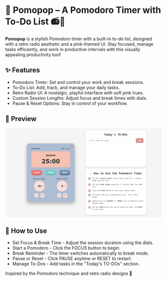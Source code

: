 # 🎵 Pomopop – A Pomodoro Timer with To-Do List 📻💖

**Pomopop** is a stylish Pomodoro timer with a built-in to-do list, designed with a retro radio aesthetic and a pink-themed UI. Stay focused, manage tasks efficiently, and work in productive intervals with this visually appealing productivity tool!

## ✨ Features
- Pomodoro Timer: Set and control your work and break sessions.
- To-Do List: Add, track, and manage your daily tasks.
- Retro Radio UI: A nostalgic, playful interface with soft pink hues.
- Custom Session Lengths: Adjust focus and break times with dials.
- Pause & Reset Options: Stay in control of your workflow.

## 📸 Preview
![Pomopop Screenshot](pomopop.png)

## 🚀 How to Use
- Set Focus & Break Time - Adjust the session duration using the dials.
- Start a Pomodoro - Click the FOCUS button to begin.
- Break Reminder - The timer switches automatically to break mode.
- Pause or Reset - Click PAUSE anytime or RESET to restart.
- Manage To-Dos - Add tasks in the "Today's TO-DOs" section.


Inspired by the Pomodoro technique and retro radio designs 🤎